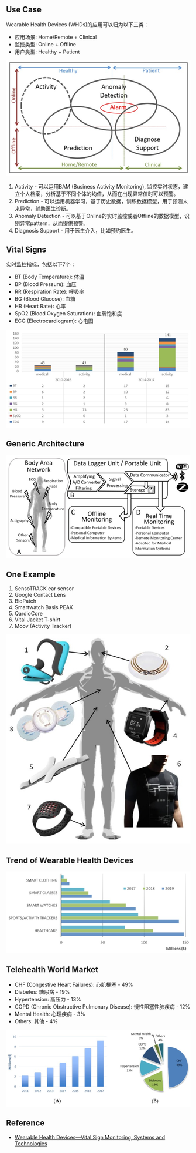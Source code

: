 ## Use Case
Wearable Health Devices (WHDs)的应用可以归为以下三类：
* 应用场景: Home/Remote + Clinical
* 监控类型: Online + Offline
* 用户类型: Healthy + Patient

![Classification](./images/sensors-18-02414-g001.jpg)

1. Activity - 可以运用BAM (Business Activity Monitoring), 监控实时状态，建立个人档案，分析基于不同个体的均值，从而在出现异常值时可以预警。
2. Prediction - 可以运用机器学习，基于历史数据，训练数据模型，用于预测未来异常，辅助医生诊断。
3. Anomaly Detection - 可以基于Online的实时监控或者Offline的数据模型，识别异常pattern，从而提供预警。
4. Diagnosis Support - 用于医生介入，比如预约医生。


## Vital Signs
实时监控指标，包括以下7个：
* BT (Body Temperature): 体温
* BP (Blood Pressure): 血压
* RR (Respiration Rate): 呼吸率
* BG (Blood Glucose): 血糖
* HR (Heart Rate): 心率
* SpO2 (Blood Oxygen Saturation): 血氧饱和度
* ECG (Electrocardiogram): 心电图

![Signs](./images/sensors-18-02414-g002.jpg)


## Generic Architecture

![Architecture](./images/sensors-18-02414-g003.jpg)


## One Example
1. SensoTRACK ear sensor
2. Google Contact Lens
3. BioPatch
4. Smartwatch Basis PEAK
5. QardioCore
6. Vital Jacket T-shirt
7. Moov (Activity Tracker)

![Architecture](./images/sensors-18-02414-g004.jpg)


## Trend of Wearable Health Devices

![Trend](./images/sensors-18-02414-g007.jpg)


## Telehealth World Market
* CHF (Congestive Heart Failures): 心肌梗塞 - 49%
* Diabetes: 糖尿病 - 19%
* Hypertension: 高压力 - 13%
* COPD (Chronic Obstructive Pulmonary Disease): 慢性阻塞性肺疾病 - 12%
* Mental Health: 心理疾病 - 3%
* Others: 其他 - 4%

![Market](./images/sensors-18-02414-g008.jpg)


## Reference
* [Wearable Health Devices—Vital Sign Monitoring, Systems and Technologies](https://www.ncbi.nlm.nih.gov/pmc/articles/PMC6111409/)
